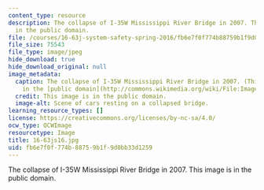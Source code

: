 ```yaml
---
content_type: resource
description: The collapse of I-35W Mississippi River Bridge in 2007. This image is
  in the public domain.
file: /courses/16-63j-system-safety-spring-2016/fb6e7f0f774b88759b1f9d0bb33d1259_16-63js16.jpg
file_size: 75543
file_type: image/jpeg
hide_download: true
hide_download_original: null
image_metadata:
  caption: The collapse of I-35W Mississippi River Bridge in 2007. (This image is
    in the [public domain](http://commons.wikimedia.org/wiki/File:Image-I35W_Collapse_-_Day_4_-_Operations_%26_Scene_(95)_edit.jpg)).
  credit: This image is in the public domain.
  image-alt: Scene of cars resting on a collapsed bridge.
learning_resource_types: []
license: https://creativecommons.org/licenses/by-nc-sa/4.0/
ocw_type: OCWImage
resourcetype: Image
title: 16-63js16.jpg
uid: fb6e7f0f-774b-8875-9b1f-9d0bb33d1259
---
```

The collapse of I-35W Mississippi River Bridge in 2007. This image is in the public domain.